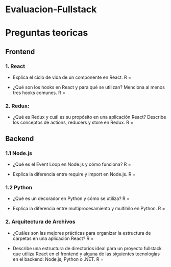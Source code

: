 # Evaluacion-Fullstack
# Preguntas teoricas

## Frontend

### 1. React

- Explica el ciclo de vida de un componente en React.
R = 

- ¿Qué son los hooks en React y para qué se utilizan? Menciona al menos tres hooks
comunes.
R = 

### 2. Redux:

- ¿Qué es Redux y cuál es su propósito en una aplicación React?
Describe los conceptos de actions, reducers y store en Redux.
R = 


## Backend

### 1.1 Node.js
- ¿Qué es el Event Loop en Node.js y cómo funciona?
R = 

- Explica la diferencia entre require y import en Node.js.
R = 


### 1.2 Python
- ¿Qué es un decorador en Python y cómo se utiliza?
R =

- Explica la diferencia entre multiprocesamiento y multihilo en Python.
R = 


### 2. Arquitectura de Archivos

- ¿Cuáles son las mejores prácticas para organizar la estructura de carpetas en una
aplicación React?
R = 


- Describe una estructura de directorios ideal para un proyecto fullstack que utiliza React
en el frontend y alguna de las siguientes tecnologías en el backend: Node.js, Python o
.NET.
R = 
